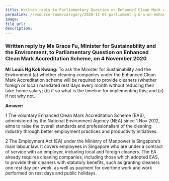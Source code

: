 ```yaml
---  
title: Written reply to Parliamentary Question on Enhanced Clean Mark Accreditation Scheme by Ms Grace Fu, Minister for Sustainability and the Environment  
permalink: /resource-room/category/2020-11-04-parliament-q-&-a-on-enhanced-clean-mark-accreditation-scheme/  
image:  
file_url:  
description:  
---  
```


### Written reply by Ms Grace Fu, Minister for Sustainability and the Environment, to Parliamentary Question on Enhanced Clean Mark Accreditation Scheme, on 4 November 2020  

**Mr Louis Ng Kok Kwang:** To ask the Minister for Sustainability and the Environment (a) whether cleaning companies under the Enhanced Clean Mark Accreditation scheme will be required to provide cleaners (whether foreign or local) mandated rest days every month without reducing their take-home salary; (b) if so what is the timeline for implementing this; and (c) if not why not.  

**Answer:**  

1 The voluntary Enhanced Clean Mark Accreditation Scheme (EAS), administered by the National Environment Agency (NEA) since 1 Nov 2012, aims to raise the overall standards and professionalism of the cleaning industry through better employment practices and productivity initiatives.  

2 The Employment Act (EA) under the Ministry of Manpower is Singapore’s main labour law. It covers employees in Singapore who are under a contract of service with an employer, including local and foreign cleaners. The EA already requires cleaning companies, including those which adopted EAS, to provide their cleaners with statutory benefits, such as granting cleaners one rest day per week, as well as payment for overtime work and work performed on rest days and public holidays.  
